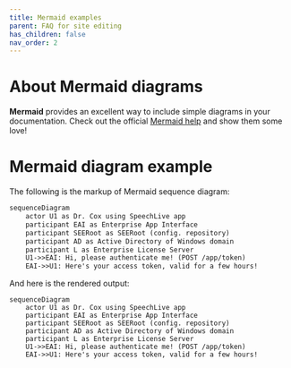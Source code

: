 ```yaml
---
title: Mermaid examples
parent: FAQ for site editing
has_children: false
nav_order: 2
---
```


# About Mermaid diagrams
**Mermaid** provides an excellent way to include simple diagrams in your documentation. Check out the official [Mermaid help](https://mermaid-js.github.io/mermaid/#/) and show them some love!

# Mermaid diagram example
The following is the markup of Mermaid sequence diagram:
```mmd
sequenceDiagram
    actor U1 as Dr. Cox using SpeechLive app
    participant EAI as Enterprise App Interface
    participant SEERoot as SEERoot (config. repository)
    participant AD as Active Directory of Windows domain
    participant L as Enterprise License Server
    U1->>EAI: Hi, please authenticate me! (POST /app/token)
    EAI->>U1: Here's your access token, valid for a few hours!
```

And here is the rendered output:
```mermaid
sequenceDiagram
    actor U1 as Dr. Cox using SpeechLive app
    participant EAI as Enterprise App Interface
    participant SEERoot as SEERoot (config. repository)
    participant AD as Active Directory of Windows domain
    participant L as Enterprise License Server
    U1->>EAI: Hi, please authenticate me! (POST /app/token)
    EAI->>U1: Here's your access token, valid for a few hours!
```

